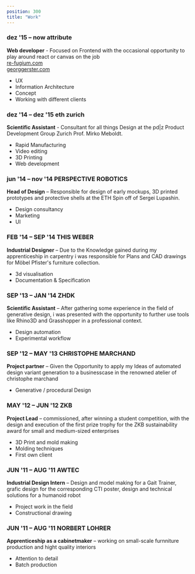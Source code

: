 ```yaml
---
position: 300
title: "Work"
---
```


### dez '15 – now **attribute**

<span>

**Web developer** - Focused on Frontend with the occasional opportunity to play around react or canvas on the job  
[re-fugium.com](https://www.re-fugium.com/)  
[georggerster.com](http://www.georggerster.com/)  

- UX
- Information Architecture
- Concept
- Working with different clients

</span>

### dez '14 – dez '15 **eth zurich**

<span>

**Scientific Assistant** - Consultant for all things Design at the pd|z Product Development Group Zurich Prof. Mirko Meboldt.
- Rapid Manufacturing
- Video editing
- 3D Printing
- Web development

</span>

### jun '14 – nov '14 **PERSPECTIVE ROBOTICS**

<span>

**Head of Design** – Responsible for design of early mockups, 3D printed prototypes and protective shells at the ETH Spin off of Sergei Lupashin.
- Design consultancy
- Marketing
- UI

</span>

### FEB '14 – SEP '14 **THIS WEBER**

<span>

**Industrial Designer** – Due to the Knowledge gained during my apprenticeship in carpentry i was responsible for Plans and CAD drawings for Möbel Pfister's furniture collection.
- 3d visualisation
- Documentation & Specification

</span>

### SEP '13 – JAN '14 **ZHDK**

<span>

**Scientific Assistant** – After gathering some experience in the field of generative design, i was presented with the opportunity to further use tools like Rhino3D and Grasshopper in a professional context.
- Design automation
- Experimental workflow

</span>

### SEP '12 – MAY '13 **CHRISTOPHE MARCHAND**

<span>

**Project partner** – Given the Opportunity to apply my Ideas of automated design variant generation to a businesscase in the renowned atelier of christophe marchand
- Generative / procedural Design

</span>

### MAY '12 – JUN '12 **ZKB**

<span>

**Project Lead** – commissioned, after winning a student competition, with the design and execution of the first prize trophy for the ZKB sustainability award for small and medium-sized enterprises
- 3D Print and mold making
- Molding techniques
- First own client

</span>


### JUN '11 – AUG '11 **AWTEC**

<span>

**Industrial Design Intern** – Design and model making for a Gait Trainer, grafic design for the corresponding CTI poster, design and technical solutions for a humanoid robot
- Project work in the field
- Constructional drawing

</span>

### JUN '11 – AUG '11 **NORBERT LOHRER**

<span>

**Apprenticeship as a cabinetmaker** – working on small-scale furnniture production and hight quality interiors
- Attention to detail
- Batch production

</span>